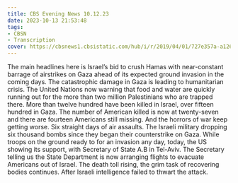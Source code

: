 ```yaml
---
title: CBS Evening News 10.12.23
date: 2023-10-13 21:53:48
tags:
- CBSN
- Transcription
cover: https://cbsnews1.cbsistatic.com/hub/i/r/2019/04/01/727e357a-a126-4138-a2c5-4d3222669d57/thumbnail/640x360/3ff2761028dc5c65cc4f07acd54bcd5c/cbsn2-logo-1920x1080.jpg
---
```

The main headlines here is Israel’s bid to crush Hamas with near-constant barrage of airstrikes on Gaza ahead of its expected ground invasion in the coming days. The catastrophic damage in Gaza is leading to humanitarian crisis. The United Nations now warning that food and water are quickly running out for the more than two million Palestinians who are trapped there. More than twelve hundred have been killed in Israel, over fifteen hundred in Gaza. The number of American killed is now at twenty-seven and there are fourteen Americans still missing. And the horrors of war keep getting worse. Six straight days of air assaults. The Israeli military dropping six thousand bombs since they began their counterstrike on Gaza. While troops on the ground ready to for an invasion any day, today, the US showing its support, with Secretary of State A.B in Tel-Aviv. The Secretary telling us the State Department is now arranging flights to evacuate Americans out of Israel. The death toll rising, the grim task of recovering bodies continues. After Israeli intelligence failed to thwart the attack. 